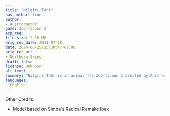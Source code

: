 ```yaml
---
title: "Nilgiri Tahr"
has_author: true
author: 
- Austroraptor
game: Zoo Tycoon 2
exp_req: 
file_size: 2.16 MB
orig_rel_date: 2011-07-18
date: 2024-06-25T20:30:47-07:00
orig_rel_at: 
- Northern Skies
draft: false
license: Unknown
alt_text: 
summary: "Nilgiri Tahr is an animal for Zoo Tycoon 2 created by Austroraptor."
languages:
- English
---
```



Other Credits


- Model based on Simba's Radical Remake Ibex